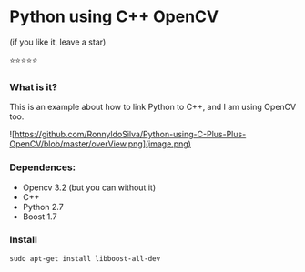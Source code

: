 # Python using C++ OpenCV 

(if you like it, leave a star)


:star::star::star::star::star: 

### What is it?

This is an example about how to link Python to C++, and I am using OpenCV too.

![https://github.com/RonnyldoSilva/Python-using-C-Plus-Plus-OpenCV/blob/master/overView.png](image.png)

### Dependences:

* Opencv 3.2 (but you can without it)
* C++
* Python 2.7
* Boost 1.7

### Install

```
sudo apt-get install libboost-all-dev
```
